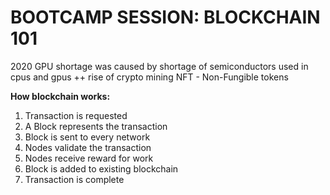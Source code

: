 # BOOTCAMP SESSION: BLOCKCHAIN 101

2020 GPU shortage was caused by shortage of semiconductors used in cpus and gpus ++ rise of crypto mining
NFT - Non-Fungible tokens

**How blockchain works:**

1. Transaction is requested
2. A Block represents the transaction
3. Block is sent to every network
4. Nodes validate the transaction
5. Nodes receive reward for work
6. Block is added to existing blockchain
7. Transaction is complete

